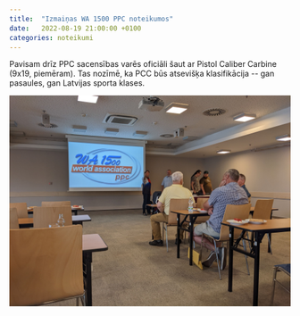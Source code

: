 ```yaml
---
title:  "Izmaiņas WA 1500 PPC noteikumos"
date:   2022-08-19 21:00:00 +0100
categories: noteikumi
---
```

Pavisam drīz PPC sacensības varēs oficiāli šaut ar Pistol Caliber Carbine (9x19, piemēram). Tas nozīmē, ka PCC būs atsevišķa klasifikācija -- gan pasaules, gan Latvijas sporta klases.

![WA 1500 AGM 2022](/assets/images/wa1500-agm-2022.jpg)
